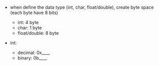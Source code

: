 - when define the data type (int, char, float/double), create byte space (each byte have 8 bits)
  - int: 4 byte
  - char: 1 byte
  - float/double: 8 byte

- int:
  - decimal: 0x____
  - binary:  0b____
